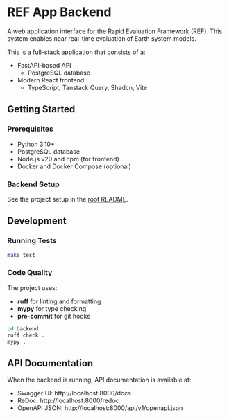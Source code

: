 # REF App Backend

A web application interface for the Rapid Evaluation Framework (REF). 
This system enables near real-time evaluation of Earth system models.

This is a full-stack application that consists of a:
* FastAPI-based API 
    * PostgreSQL database
* Modern React frontend
  * TypeScript, Tanstack Query, Shadcn, Vite


## Getting Started

### Prerequisites

- Python 3.10+
- PostgreSQL database 
- Node.js v20 and npm (for frontend)
- Docker and Docker Compose (optional)

### Backend Setup

See the project setup in the [root README](../README.md).


## Development

### Running Tests

```bash
make test
```

### Code Quality

The project uses:
- **ruff** for linting and formatting
- **mypy** for type checking
- **pre-commit** for git hooks

```bash
cd backend
ruff check .
mypy .
```

## API Documentation

When the backend is running, API documentation is available at:
- Swagger UI: http://localhost:8000/docs
- ReDoc: http://localhost:8000/redoc
- OpenAPI JSON: http://localhost:8000/api/v1/openapi.json



